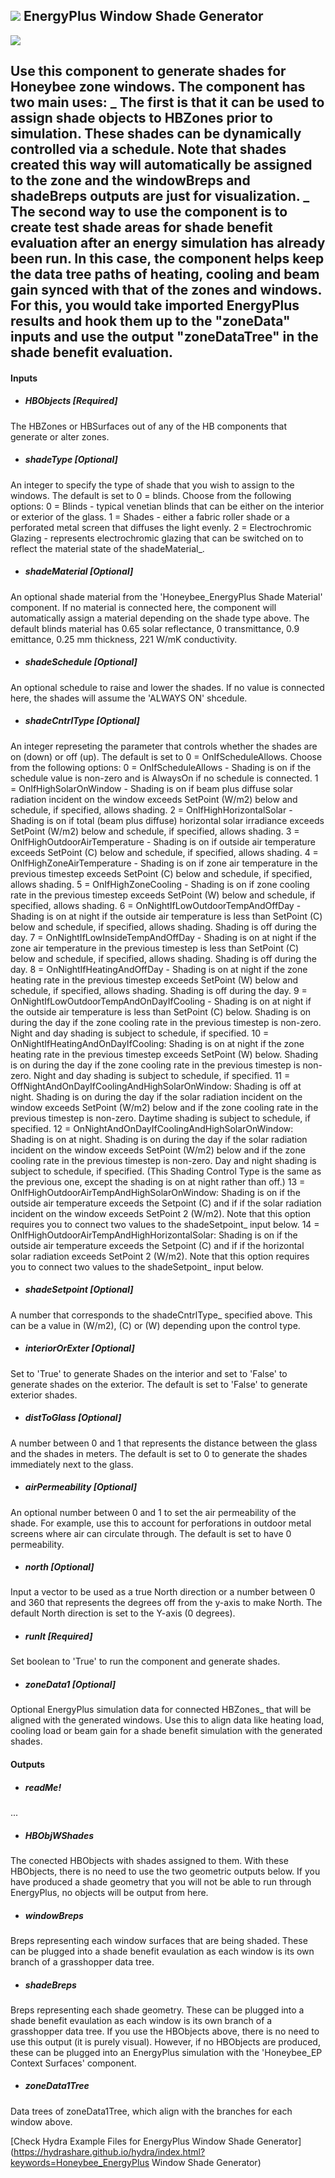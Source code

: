 ## ![](../../images/icons/EnergyPlus_Window_Shade_Generator.png) EnergyPlus Window Shade Generator

![](../../images/components/EnergyPlus_Window_Shade_Generator.png)

Use this component to generate shades for Honeybee zone windows. The component has two main uses: _ The first is that it can be used to assign shade objects to HBZones prior to simulation.  These shades can be dynamically controlled via a schedule.  Note that shades created this way will automatically be assigned to the zone and the windowBreps and shadeBreps outputs are just for visualization. _ The second way to use the component is to create test shade areas for shade benefit evaluation after an energy simulation has already been run.  In this case, the component helps keep the data tree paths of heating, cooling and beam gain synced with that of the zones and windows.  For this, you would take imported EnergyPlus results and hook them up to the "zoneData" inputs and use the output "zoneDataTree" in the shade benefit evaluation. - 

#### Inputs
* ##### HBObjects [Required]
The HBZones or HBSurfaces out of any of the HB components that generate or alter zones.
* ##### shadeType [Optional]
An integer to specify the type of shade that you wish to assign to the windows.  The default is set to 0 = blinds.  Choose from the following options:    0 = Blinds - typical venetian blinds that can be either on the interior or exterior of the glass.    1 = Shades - either a fabric roller shade or a perforated metal screen that diffuses the light evenly.    2 = Electrochromic Glazing - represents electrochromic glazing that can be switched on to reflect the material state of the shadeMaterial_.
* ##### shadeMaterial [Optional]
An optional shade material from the 'Honeybee_EnergyPlus Shade Material' component.  If no material is connected here, the component will automatically assign a material depending on the shade type above.  The default blinds material has 0.65 solar reflectance, 0 transmittance, 0.9 emittance, 0.25 mm thickness, 221 W/mK conductivity.
* ##### shadeSchedule [Optional]
An optional schedule to raise and lower the shades.  If no value is connected here, the shades will assume the 'ALWAYS ON' shcedule.
* ##### shadeCntrlType [Optional]
An integer represeting the parameter that controls whether the shades are on (down) or off (up).  The default is set to 0 = OnIfScheduleAllows.  Choose from the following options:    0 = OnIfScheduleAllows - Shading is on if the schedule value is non-zero and is AlwaysOn if no schedule is connected.    1 = OnIfHighSolarOnWindow - Shading is on if beam plus diffuse solar radiation incident on the window exceeds SetPoint (W/m2) below and schedule, if specified, allows shading.    2 = OnIfHighHorizontalSolar - Shading is on if total (beam plus diffuse) horizontal solar irradiance exceeds SetPoint (W/m2) below and schedule, if specified, allows shading.    3 = OnIfHighOutdoorAirTemperature - Shading is on if outside air temperature exceeds SetPoint (C) below and schedule, if specified, allows shading.    4 = OnIfHighZoneAirTemperature - Shading is on if zone air temperature in the previous timestep exceeds SetPoint (C) below and schedule, if specified, allows shading.    5 = OnIfHighZoneCooling - Shading is on if zone cooling rate in the previous timestep exceeds SetPoint (W) below and schedule, if specified, allows shading.    6 = OnNightIfLowOutdoorTempAndOffDay - Shading is on at night if the outside air temperature is less than SetPoint (C) below and schedule, if specified, allows shading. Shading is off during the day.    7 = OnNightIfLowInsideTempAndOffDay - Shading is on at night if the zone air temperature in the previous timestep is less than SetPoint (C) below and schedule, if specified, allows shading. Shading is off during the day.    8 = OnNightIfHeatingAndOffDay - Shading is on at night if the zone heating rate in the previous timestep exceeds SetPoint (W) below and schedule, if specified, allows shading. Shading is off during the day.    9 = OnNightIfLowOutdoorTempAndOnDayIfCooling - Shading is on at night if the outside air temperature is less than SetPoint (C) below. Shading is on during the day if the zone cooling rate in the previous timestep is non-zero. Night and day shading is subject to schedule, if specified.    10 = OnNightIfHeatingAndOnDayIfCooling: Shading is on at night if the zone heating rate in the previous timestep exceeds SetPoint (W) below. Shading is on during the day if the zone cooling rate in the previous timestep is non-zero. Night and day shading is subject to schedule, if specified.    11 = OffNightAndOnDayIfCoolingAndHighSolarOnWindow: Shading is off at night. Shading is on during the day if the solar radiation incident on the window exceeds SetPoint (W/m2) below and if the zone cooling rate in the previous timestep is non-zero. Daytime shading is subject to schedule, if specified.    12 = OnNightAndOnDayIfCoolingAndHighSolarOnWindow: Shading is on at night. Shading is on during the day if the solar radiation incident on the window exceeds SetPoint (W/m2) below and if the zone cooling rate in the previous timestep is non-zero. Day and night shading is subject to schedule, if specified. (This Shading Control Type is the same as the previous one, except the shading is on at night rather than off.)    13 = OnIfHighOutdoorAirTempAndHighSolarOnWindow: Shading is on if the outside air temperature exceeds the Setpoint (C) and if if the solar radiation incident on the window exceeds SetPoint 2 (W/m2).  Note that this option requires you to connect two values to the shadeSetpoint_ input below.    14 = OnIfHighOutdoorAirTempAndHighHorizontalSolar: Shading is on if the outside air temperature exceeds the Setpoint (C) and if if the horizontal solar radiation exceeds SetPoint 2 (W/m2).  Note that this option requires you to connect two values to the shadeSetpoint_ input below.
* ##### shadeSetpoint [Optional]
A number that corresponds to the shadeCntrlType_ specified above.  This can be a value in (W/m2), (C) or (W) depending upon the control type.
* ##### interiorOrExter [Optional]
Set to 'True' to generate Shades on the interior and set to 'False' to generate shades on the exterior.  The default is set to 'False' to generate exterior shades.
* ##### distToGlass [Optional]
A number between 0 and 1 that represents the distance between the glass and the shades in meters.  The default is set to 0 to generate the shades immediately next to the glass.
* ##### airPermeability [Optional]
An optional number between 0 and 1 to set the air permeability of the shade.  For example, use this to account for perforations in outdoor metal screens where air can circulate through.  The default is set to have 0 permeability.
* ##### north [Optional]
Input a vector to be used as a true North direction or a number between 0 and 360 that represents the degrees off from the y-axis to make North.  The default North direction is set to the Y-axis (0 degrees).
* ##### runIt [Required]
Set boolean to 'True' to run the component and generate shades.
* ##### zoneData1 [Optional]
Optional EnergyPlus simulation data for connected HBZones_ that will be aligned with the generated windows.  Use this to align data like heating load, cooling load or beam gain for a shade benefit simulation with the generated shades.

#### Outputs
* ##### readMe!
...
* ##### HBObjWShades
The conected HBObjects with shades assigned to them. With these HBObjects, there is no need to use the two geometric outputs below.  If you have produced a shade geometry that you will not be able to run through EnergyPlus, no objects will be output from here.
* ##### windowBreps
Breps representing each window surfaces that are being shaded.  These can be plugged into a shade benefit evaulation as each window is its own branch of a grasshopper data tree.
* ##### shadeBreps
Breps representing each shade geometry.  These can be plugged into a shade benefit evaulation as each window is its own branch of a grasshopper data tree.  If you use the HBObjects above, there is no need to use this output (it is purely visual).  However, if no HBObjects are produced, these can be plugged into an EnergyPlus simulation with the 'Honeybee_EP Context Surfaces' component.
* ##### zoneData1Tree
Data trees of zoneData1Tree, which align with the branches for each window above.


[Check Hydra Example Files for EnergyPlus Window Shade Generator](https://hydrashare.github.io/hydra/index.html?keywords=Honeybee_EnergyPlus Window Shade Generator)